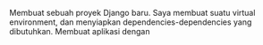 Membuat sebuah proyek Django baru.
Saya membuat suatu virtual environment, dan menyiapkan dependencies-dependencies yang dibutuhkan.
    Membuat aplikasi dengan 